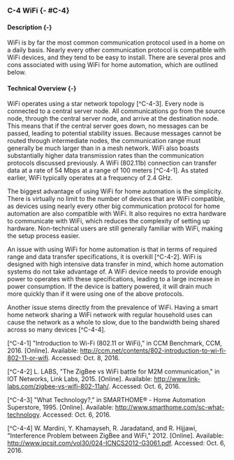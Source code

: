 ### C-4 WiFi {- #C-4}

#### Description {-}

WiFi is by far the most common communication protocol used in a home on a daily basis. Nearly every
other communication protocol is compatible with WiFi devices, and they tend to be easy to install.
There are several pros and cons associated with using WiFi for home automation, which are outlined
below.

#### Technical Overview {-}

WiFi operates using a star network topology [^C-4-3]. Every node is connected to a central server node. All
communications go from the source node, through the central server node, and arrive at the
destination node. This means that if the central server goes down, no messages can be passed,
leading to potential stability issues. Because messages cannot be routed through intermediate nodes,
the communication range must generally be much larger than in a mesh network.  WiFi also boasts
substantially higher data transmission rates than the communication protocols discussed previously.
A WiFi (802.11b) connection can transfer data at a rate of 54 Mbps at a range of 100 meters [^C-4-1]. As
stated earlier, WiFi typically operates at a frequency of 2.4 GHz.

The biggest advantage of using WiFi for home automation is the simplicity. There is virtually no
limit to the number of devices that are WiFi compatible, as devices using nearly every other big
communication protocol for home automation are also compatible with WiFi. It also requires no extra
hardware to communicate with WiFi, which reduces the complexity of setting up hardware.
Non-technical users are still generally familiar with WiFi, making the setup process easier.

An issue with using WiFi for home automation is that in terms of required range and data transfer
specifications, it is overkill [^C-4-2]. WiFi is designed with high intensive data transfer in mind, which
home automation systems do not take advantage of. A WiFi device needs to provide enough power to
operates with these specifications, leading to a large increase in power consumption. If the device
is battery powered, it will drain much more quickly than if it were using one of the above
protocols.

Another issue stems directly from the prevalence of WiFi. Having a smart home network sharing a WiFi
network with regular household uses can cause the network as a whole to slow, due to the bandwidth
being shared across so many devices [^C-4-4].

[^C-4-1] "Introduction to Wi-Fi (802.11 or WiFi)," in CCM Benchmark, CCM, 2016. [Online]. Available: http://ccm.net/contents/802-introduction-to-wi-fi-802-11-or-wifi. Accessed: Oct. 8, 2016.

[^C-4-2] L. LABS, "The ZigBee vs WiFi battle for M2M communication," in IOT Networks, Link Labs, 2015. [Online]. Available: http://www.link-labs.com/zigbee-vs-wifi-802-11ah/. Accessed: Oct. 6, 2016.

[^C-4-3] "What Technology?," in SMARTHOME® - Home Automation Superstore, 1995. [Online]. Available: http://www.smarthome.com/sc-what-technology. Accessed: Oct. 6, 2016.

[^C-4-4] W. Mardini, Y. Khamayseh, R. Jaradatand, and R. Hijjawi, "Interference Problem between ZigBee and WiFi," 2012. [Online]. Available: http://www.ipcsit.com/vol30/024-ICNCS2012-G3061.pdf. Accessed: Oct. 6, 2016.








